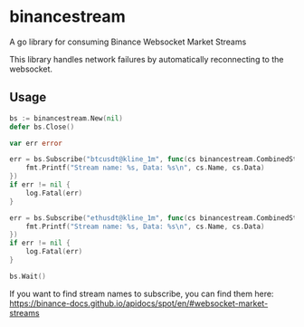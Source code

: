# binancestream
A go library for consuming Binance Websocket Market Streams

This library handles network failures by automatically reconnecting to the websocket.

## Usage
```go
bs := binancestream.New(nil)
defer bs.Close()

var err error

err = bs.Subscribe("btcusdt@kline_1m", func(cs binancestream.CombinedStream) {
    fmt.Printf("Stream name: %s, Data: %s\n", cs.Name, cs.Data)
})
if err != nil {
    log.Fatal(err)
}

err = bs.Subscribe("ethusdt@kline_1m", func(cs binancestream.CombinedStream) {
    fmt.Printf("Stream name: %s, Data: %s\n", cs.Name, cs.Data)
})
if err != nil {
    log.Fatal(err)
}

bs.Wait()
```

If you want to find stream names to subscribe, you can find them here: https://binance-docs.github.io/apidocs/spot/en/#websocket-market-streams